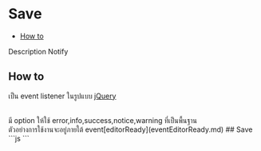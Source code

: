 # Save
  - [How to](#how-to) 


Description Notify

<a name="how-to"></a>
## How to
เป็น event listener ในรูปแบบ [jQuery](https://api.jquery.com/category/events/) 


<br>
มี option ให้ใช้ error,info,success,notice,warning ที่เป็นพื้นฐาน
<br>
ตัวอย่างการใช้งานจะอยู่ภายใต้ event[editorReady](eventEditorReady.md)
## Save 
```js
<script>
$(function() {
    $(document).bind('editorReady',function(){
        $('#saveall').click(function(){
            alert('social ')
        })
    })
})
</script>
```




